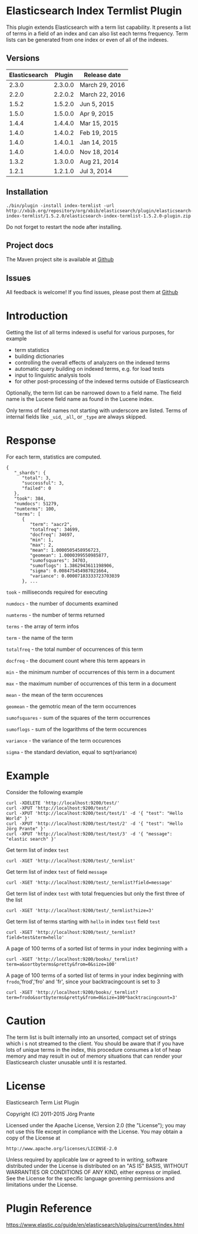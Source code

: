 # Elasticsearch Index Termlist Plugin

This plugin extends Elasticsearch with a term list capability. It presents a list of terms in a field of an index
and can also list each terms frequency. Term lists can be generated from one index or even of all of the
indexes.

## Versions

| Elasticsearch  | Plugin       | Release date |
| -------------- | ------------ | ------------ |
| 2.3.0          | 2.3.0.0      | March 29, 2016 |     
| 2.2.0          | 2.2.0.2      | March 22, 2016 |     
| 1.5.2          | 1.5.2.0      | Jun  5, 2015 |
| 1.5.0          | 1.5.0.0      | Apr  9, 2015 |
| 1.4.4          | 1.4.4.0      | Mar 15, 2015 |
| 1.4.0          | 1.4.0.2      | Feb 19, 2015 |
| 1.4.0          | 1.4.0.1      | Jan 14, 2015 |
| 1.4.0          | 1.4.0.0      | Nov 18, 2014 |
| 1.3.2          | 1.3.0.0      | Aug 21, 2014 |
| 1.2.1          | 1.2.1.0      | Jul  3, 2014 |

## Installation

    ./bin/plugin -install index-termlist -url http://xbib.org/repository/org/xbib/elasticsearch/plugin/elasticsearch-index-termlist/1.5.2.0/elasticsearch-index-termlist-1.5.2.0-plugin.zip

Do not forget to restart the node after installing.

## Project docs

The Maven project site is available at [Github](http://jprante.github.io/elasticsearch-index-termlist)

## Issues

All feedback is welcome! If you find issues, please post them at [Github](https://github.com/jprante/elasticsearch-index-termlist/issues)

# Introduction

Getting the list of all terms indexed is useful for various purposes, for example

- term statistics
- building dictionaries
- controlling the overall effects of analyzers on the indexed terms
- automatic query building on indexed terms, e.g. for load tests
- input to linguistic analysis tools
- for other post-processing of the indexed terms outside of Elasticsearch

Optionally, the term list can be narrowed down to a field name. The field name is the Lucene field
name as found in the Lucene index.

Only terms of field names not starting with underscore are listed. Terms of internal fields
like `_uid`, `_all`, or `_type` are always skipped.

# Response

For each term, statistics are computed.

    {
       "_shards": {
          "total": 3,
          "successful": 3,
          "failed": 0
       },
       "took": 384,
       "numdocs": 51279,
       "numterms": 100,
       "terms": [
		  {
			 "term": "aacr2",
			 "totalfreq": 34699,
			 "docfreq": 34697,
			 "min": 1,
			 "max": 2,
			 "mean": 1.0000505458956723,
			 "geomean": 1.0000399550985877,
			 "sumofsquares": 34703,
			 "sumoflogs": 1.3862943611198906,
			 "sigma": 0.008475454987021664,
			 "variance": 0.00007183333723703039
		  }, ...
           
           
`took` - milliseconds required for executing

`numdocs` - the number of documents examined
           
`numterms` - the number of terms returned
           
`terms` - the array of term infos
           
`term` - the name of the term
           
`totalfreq` - the total number of occurrences of this term
           
`docfreq` - the document count where this term appears in
            
`min` - the minimum number of occurrences of this term in a document
            
`max` - the maximum number of occurrences of this term in a document 

`mean` - the mean of the term occurences 

`geomean` - the gemotric mean of the term occurrences

`sumofsquares` - sum of the squares of the term occurrences

`sumoflogs` - sum of the logarithms of the term occurences

`variance` - the variance of the term occurences

`sigma` - the standard deviation, equal to sqrt(variance)

# Example

Consider the following example 

	curl -XDELETE 'http://localhost:9200/test/'
	curl -XPUT 'http://localhost:9200/test/'
	curl -XPUT 'http://localhost:9200/test/test/1' -d '{ "test": "Hello World" }'
	curl -XPUT 'http://localhost:9200/test/test/2' -d '{ "test": "Hello Jörg Prante" }'
	curl -XPUT 'http://localhost:9200/test/test/3' -d '{ "message": "elastic search" }'

Get term list of index ``test``

	curl -XGET 'http://localhost:9200/test/_termlist'

Get term list of index `test` of field `message`

	curl -XGET 'http://localhost:9200/test/_termlist?field=message'

Get term list of index `test` with total frequencies but only the first three of the list

	curl -XGET 'http://localhost:9200/test/_termlist?size=3'

Get term list of terms starting with `hello` in index `test` field `test`

	curl -XGET 'http://localhost:9200/test/_termlist?field=test&term=hello'

A page of 100 terms of a sorted list of terms in your index beginning with `a`

    curl -XGET 'http://localhost:9200/books/_termlist?term=a&sortbyterms&pretty&from=0&size=100' 
	
A page of 100 terms of a sorted list of terms in your index beginning with `frodo`,'frod','fro' and 'fr', since your backtracingcount is set to 3

    curl -XGET 'http://localhost:9200/books/_termlist?term=frodo&sortbyterms&pretty&from=0&size=100*backtracingcount=3' 

# Caution

The term list is built internally into an unsorted, compact set of strings which i
s not streamed to the client. You should be aware that if you have lots of unique terms
in the index, this procedure consumes a lot of heap memory and may result in
out of memory situations that can render your Elasticsearch cluster unusable
until it is restarted.

# License

Elasticsearch Term List Plugin

Copyright (C) 2011-2015 Jörg Prante

Licensed under the Apache License, Version 2.0 (the "License");
you may not use this file except in compliance with the License.
You may obtain a copy of the License at

    http://www.apache.org/licenses/LICENSE-2.0

Unless required by applicable law or agreed to in writing, software
distributed under the License is distributed on an "AS IS" BASIS,
WITHOUT WARRANTIES OR CONDITIONS OF ANY KIND, either express or implied.
See the License for the specific language governing permissions and
limitations under the License.

# Plugin Reference

https://www.elastic.co/guide/en/elasticsearch/plugins/current/index.html
